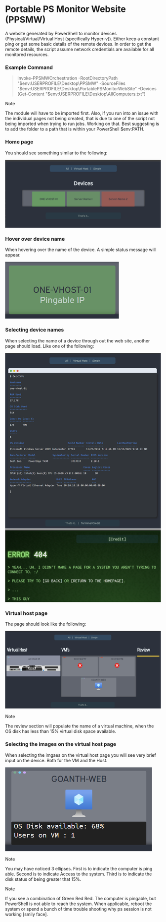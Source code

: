 # Portable PS Monitor Website (PPSMW)

A website generated by PowerShell to monitor devices (Physical/Virtual/Virtual Host (specifically Hyper-v)). Either keep a constant ping or get some basic details of the remote devices. In order to get the remote details, the script assume network credentials are available for all monitored resources.

### Example Command

> Invoke-PPSMWOrchestration -RootDirectoryPath "$env:USERPROFILE\Desktop\PPSMW" -SourceFiles "$env:USERPROFILE\Desktop\PortablePSMonitorWebSite" -Devices (Get-Content "$env:USERPROFILE\Desktop\AllComputers.txt")

> [!NOTE]
> The module will have to be imported first. Also, if you run into an issue with the individual pages not being created, that is due to one of the script not being imported when trying to run jobs. Working on that. Best suggesting is to add the folder to a path that is within your PowerShell $env:PATH.

### Home page

You should see something similar to the following:

![homepage](https://github.com/ozruxo/PortablePSMonitorWebSite/blob/main/exampleimages/homepage.png)

### Hover over device name

When hovering over the name of the device. A simple status message will appear.

![hover device name](https://github.com/ozruxo/PortablePSMonitorWebSite/blob/main/exampleimages/hover-hp.png)

### Selecting device names

When selecting the name of a device through out the web site, another page should load. Like one of the following:

![individual page](https://github.com/ozruxo/PortablePSMonitorWebSite/blob/main/exampleimages/individual.png)
![404](https://github.com/ozruxo/PortablePSMonitorWebSite/blob/main/exampleimages/404.png)

### Virtual host page

The page should look like the following:

![virtual host](https://github.com/ozruxo/PortablePSMonitorWebSite/blob/main/exampleimages/virtualhost.png)

> [!NOTE]
> The review section will populate the name of a virtual machine, when the OS disk has less than 15% virtual disk space available. 

### Selecting the images on the virtual host page

When selecting the imgaes on the virtual host page you will see very brief input on the device. Both for the VM and the Host.

![vm](https://github.com/ozruxo/PortablePSMonitorWebSite/blob/main/exampleimages/vm.png)

> [!NOTE]
> You may have noticed 3 ellipses. First is to indicate the computer is ping able. Second is to indicate Access to the system. Third is to indicate the disk status of being greater that 15%.

> [!Note]
> If you see a combination of Green Red Red. The computer is pingable, but PowerShell is not able to reach the system. When applicable, reboot the system or spend a bunch of time trouble shooting why ps session is not working [smily face].
